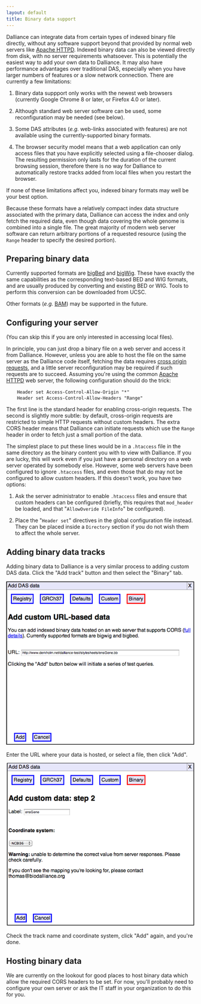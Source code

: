 ```yaml
---
layout: default
title: Binary data support
---
```

Dalliance can integrate data from certain types of indexed binary file
directly, without any software support beyond that provided by normal
web servers like [Apache HTTPD](http://httpd.apache.org/).  Indexed
binary data can also be viewed directly from disk, with no server
requirements whatsoever.  This is potentially the easiest way to add
your own data to Dalliance.  It may also have performance advantages
over traditional DAS, especially when you have larger numbers of
features or a slow network connection.  There are currently a few
limitations:

1. Binary data suppport only works with the newest web browsers (currently
Google Chrome 8 or later, or Firefox 4.0 or later).

2. Although standard web server software can be used, some reconfiguration
may be needed (see below).

3. Some DAS attributes (*e.g.* web-links associated with features) are not
available using the currently-supported binary formats.

4. The browser security model means that a web application can only
access files that you have explicitly selected using a file-chooser
dialog.  The resulting permission only lasts for the duration of the
current browsing session, therefore there is no way for Dalliance to
automatically restore tracks added from local files when you restart
the browser.

If none of these limitations affect you, indexed binary formats may
well be your best option.

Because these formats have a relatively compact index data structure
associated with the primary data, Dalliance can access the index and
only fetch the required data, even though data covering the whole genome
is combined into a single file.  The great majority of modern web server
software can return arbitrary portions of a requested resource (using
the `Range` header to specify the desired portion).

Preparing binary data
---------------------

Currently supported formats are [bigBed](http://genome.ucsc.edu/goldenPath/help/bigBed.html) and [bigWig](http://genome.ucsc.edu/goldenPath/help/bigWig.html).
These have exactly the same capabilities as the corresponding text-based
BED and WIG formats, and are usually produced by converting and existing
BED or WIG.  Tools to perform this conversion can be downloaded from UCSC.

Other formats (*e.g.* [BAM](http://samtools.sourceforge.net/)) may be
supported in the future.

Configuring your server 
------------

(You can skip this if you are only interested in accessing local files).

In principle, you can just drop a binary file on a web server and access
it from Dalliance.  However, unless you are able to host the file on the
same server as the Dalliance code itself, fetching the data requires
[cross origin requests](/cors.html), and a little server reconfiguration
may be required if such requests are to succeed.  Assuming you're using
the common [Apache HTTPD](http://httpd.apache.org/) web server, the following
configuration should do the trick:

        Header set Access-Control-Allow-Origin "*"
        Header set Access-Control-Allow-Headers "Range"

The first line is the standard header for enabling cross-origin requests.
The second is slightly more subtle: by default, cross-origin requests
are restricted to simple HTTP requests without custom headers.  The extra
CORS header means that Dalliance can initiate requests which use the `Range`
header in order to fetch just a small portion of the data.

The simplest place to put these lines would be in a `.htaccess` file in
the same directory as the binary content you with to view with Dalliance.
If you are lucky, this will work even if you just have a personal directory
on a web server operated by somebody else.  However, some web servers have
been configured to ignore `.htaccess` files, and even those that do may
not be configured to allow custom headers.  If this doesn't work, you
have two options:

1. Ask the server administrator to enable `.htaccess` files and ensure
that custom headers can be configured (briefly, this requires that
`mod_header` be loaded, and that "`AllowOveride FileInfo`" be configured).

2. Place the "`Header set`" directives in the global configuration file
instead.  They can be placed inside a `Directory` section if you do not
wish them to affect the whole server.

Adding binary data tracks
------------

Adding binary data to Dalliance is a very similar process to adding custom
DAS data.  Click the "Add track" button and then select the "Binary" tab.

![...](addbin1.png)

Enter the URL where your data is hosted, or select a file, then click "Add".

![...](addbin2.png)

Check the track name and coordinate system, click "Add" again, and you're done.

Hosting binary data
------------

We are currently on the lookout for good places to host binary data which
allow the required CORS headers to be set.  For now, you'll probably need
to configure your own server or ask the IT staff in your organization to
do this for you.